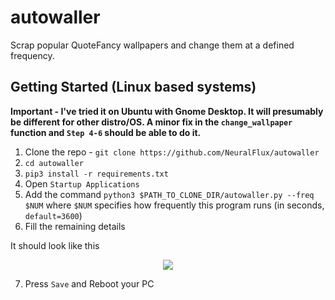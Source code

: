 # autowaller
Scrap popular QuoteFancy wallpapers and change them at a defined frequency.

## Getting Started (Linux based systems)
**Important - I've tried it on Ubuntu with Gnome Desktop. It will presumably be different for other distro/OS. A minor fix in the `change_wallpaper` function and `Step 4-6` should be able to do it.**
1. Clone the repo - `git clone https://github.com/NeuralFlux/autowaller`
2. `cd autowaller`
3. `pip3 install -r requirements.txt`
4. Open `Startup Applications`
5. Add the command `python3 $PATH_TO_CLONE_DIR/autowaller.py --freq $NUM` where `$NUM` specifies how frequently this program runs (in seconds, `default=3600`)
6. Fill the remaining details

It should look like this
<center><img src="https://i.postimg.cc/PfDS47TL/Screenshot-from-2021-03-23-19-03-40.png"/></center>

7. Press `Save` and Reboot your PC
